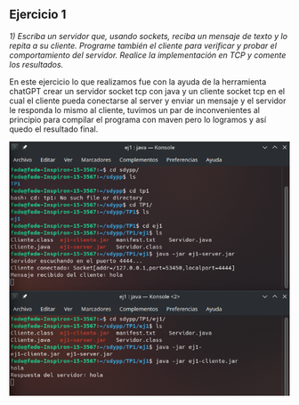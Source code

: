## Ejercicio 1
*1) Escriba un servidor que, usando sockets, reciba un mensaje de texto y lo repita a su cliente. Programe también el cliente para verificar y probar el comportamiento del servidor. Realice la implementación en TCP y comente los resultados.*

En este ejercicio lo que realizamos fue con la ayuda de la herramienta chatGPT 
crear un servidor socket tcp con java y un cliente socket tcp 
en el cual el cliente pueda conectarse al server y enviar un mensaje
y el servidor le responda lo mismo al cliente, tuvimos un par de inconvenientes al principio para compilar el programa con maven pero lo logramos y así quedo el resultado final.


![Ejemplo del funcionamiento](https://github.com/Fedesin/sdypp-Salazar-Scafati-Simone/blob/main/TP1/ej1/Screenshot_20230313_181702.png)
